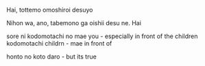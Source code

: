 Hai, tottemo omoshiroi desuyo

Nihon wa, ano, tabemono ga oishii desu ne. Hai

sore ni kodomotachi no mae you - especially in front of the children
kodomotachi childrn - mae in front of

honto no koto daro - but its true
